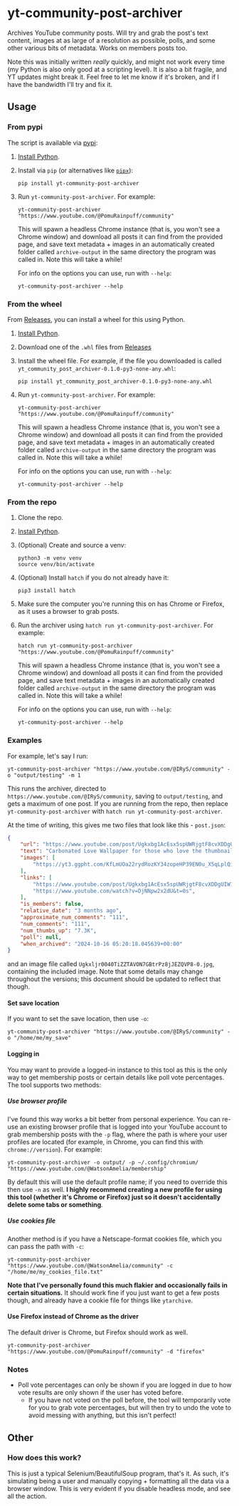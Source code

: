 # yt-community-post-archiver

Archives YouTube community posts. Will try and grab the post's text content, images at
as large of a resolution as possible, polls, and some other various bits of metadata.
Works on members posts too.

Note this was initially written _really_ quickly, and might not work every time
(my Python is also only good at a scripting level). It is also a bit fragile,
and YT updates might break it. Feel free to let me know if it's broken, and if I
have the bandwidth I'll try and fix it.

## Usage

### From pypi

The script is available via [pypi](https://pypi.org/project/yt-community-post-archiver/):

1. [Install Python](https://www.python.org/downloads/).
2. Install via `pip` (or alternatives like [`pipx`](https://github.com/pypa/pipx)):

    ```shell
    pip install yt-community-post-archiver
    ```

3. Run `yt-community-post-archiver`. For example:

   ```shell
   yt-community-post-archiver "https://www.youtube.com/@PomuRainpuff/community"
   ```

   This will spawn a headless Chrome instance (that is, you won't see a Chrome window) and download all posts
   it can find from the provided page, and save text metadata + images in an automatically created folder called
   `archive-output` in the same directory the program was called in. Note this will take a while!

   For info on the options you can use, run with `--help`:

   ```shell
   yt-community-post-archiver --help
   ```

### From the wheel

From [Releases](https://github.com/Pyreko/yt-community-post-archiver/releases), you can install a wheel for this using Python.

1. [Install Python](https://www.python.org/downloads/).

2. Download one of the `.whl` files from [Releases](https://github.com/Pyreko/yt-community-post-archiver/releases)

3. Install the wheel file. For example, if the file you downloaded is called `yt_community_post_archiver-0.1.0-py3-none-any.whl`:

    ```shell
    pip install yt_community_post_archiver-0.1.0-py3-none-any.whl
    ```

4. Run `yt-community-post-archiver`. For example:

   ```shell
   yt-community-post-archiver "https://www.youtube.com/@PomuRainpuff/community"
   ```

   This will spawn a headless Chrome instance (that is, you won't see a Chrome window) and download all posts
   it can find from the provided page, and save text metadata + images in an automatically created folder called
   `archive-output` in the same directory the program was called in. Note this will take a while!

   For info on the options you can use, run with `--help`:

   ```shell
   yt-community-post-archiver --help
   ```

### From the repo

1. Clone the repo.

2. [Install Python](https://www.python.org/downloads/).

3. (Optional) Create and source a venv:

   ```shell
   python3 -m venv venv
   source venv/bin/activate
   ```

4. (Optional) Install `hatch` if you do not already have it:

   ```shell
   pip3 install hatch
   ```

5. Make sure the computer you're running this on has Chrome or Firefox, as it uses a browser to grab posts.

6. Run the archiver using `hatch run yt-community-post-archiver`. For example:

   ```shell
   hatch run yt-community-post-archiver "https://www.youtube.com/@PomuRainpuff/community"
   ```

   This will spawn a headless Chrome instance (that is, you won't see a Chrome window) and download all posts
   it can find from the provided page, and save text metadata + images in an automatically created folder called
   `archive-output` in the same directory the program was called in. Note this will take a while!

   For info on the options you can use, run with `--help`:

   ```shell
   yt-community-post-archiver --help
   ```

### Examples

For example, let's say I run:

```shell
yt-community-post-archiver "https://www.youtube.com/@IRyS/community" -o "output/testing" -m 1  
```

This runs the archiver, directed to `https://www.youtube.com/@IRyS/community`, saving to `output/testing`, and gets
a maximum of one post. If you are running from the repo, then replace `yt-community-post-archiver` with
`hatch run yt-community-post-archiver`.

At the time of writing, this gives me two files that look like this - `post.json`:

```json
{
    "url": "https://www.youtube.com/post/Ugkxbg1AcEsx5spUWRjgtF8cvXDDgUIW1SFo",
    "text": "Carbonated Love Wallpaper for those who love the thumbnail :D Courtesy of kanauru!  Stream the song if you haven't yet!!\n\n⬇️FULL MV⬇️\nhttps://youtu.be/DjNNpw2x2dU?si=B0heA...",
    "images": [
        "https://yt3.ggpht.com/KfLmUOa22rydRozKY34zopeHP39EN0u_X5qLplQiKQd1i2rxxidrcG4RxH5s3ceGY9ql8VfIQgdA=s3840"
    ],
    "links": [
        "https://www.youtube.com/post/Ugkxbg1AcEsx5spUWRjgtF8cvXDDgUIW1SFo",
        "https://www.youtube.com/watch?v=DjNNpw2x2dU&t=0s",
    ],
    "is_members": false,
    "relative_date": "3 months ago",
    "approximate_num_comments": "111",
    "num_comments": "111",
    "num_thumbs_up": "7.3K",
    "poll": null,
    "when_archived": "2024-10-16 05:20:18.045639+00:00"
}
```

and an image file called `Ugkxljr0040TiZZTAVON7GBtrPz8jJEZQVP8-0.jpg`, containing the included image. Note that some
details may change throughout the versions; this document should be updated to reflect that though.

#### Set save location

If you want to set the save location, then use `-o`:

```shell
yt-community-post-archiver "https://www.youtube.com/@IRyS/community" -o "/home/me/my_save"
```

#### Logging in

You may want to provide a logged-in instance to this tool as this is the only way to get membership posts or certain details like poll vote percentages.
The tool supports two methods:

##### Use browser profile

I've found this way works a bit better from personal experience. You can re-use an existing browser profile that is
logged into your YouTube account to grab membership posts with the `-p` flag, where the path is where your user
profiles are located (for example, in Chrome, you can find this with `chrome://version`). For example:

```shell
yt-community-post-archiver -o output/ -p ~/.config/chromium/  "https://www.youtube.com/@WatsonAmelia/membership"
```

By default this will use the default profile name; if you need to override this then use `-n` as well. **I highly recommend
creating a new profile for using this tool (whether it's Chrome or Firefox) just so it doesn't accidentally delete some tabs or something**.

##### Use cookies file

Another method is if you have a Netscape-format cookies file, which you can pass the path with `-c`:

```shell
yt-community-post-archiver "https://www.youtube.com/@WatsonAmelia/community" -c "/home/me/my_cookies_file.txt"
```

**Note that I've personally found this much flakier and occasionally fails in certain situations.** It should
work fine if you just want to get a few posts though, and already have a cookie file for things like
`ytarchive`.

#### Use Firefox instead of Chrome as the driver

The default driver is Chrome, but Firefox should work as well.

```shell
yt-community-post-archiver "https://www.youtube.com/@PomuRainpuff/community" -d "firefox"
```

### Notes

- Poll vote percentages can only be shown if you are logged in due to how vote results are only shown if the user has voted before.
  - If you have not voted on the poll before, the tool will temporarily vote for you to grab vote percentages, but will then try to undo the
    vote to avoid messing with anything, but this isn't perfect!

## Other

### How does this work?

This is just a typical Selenium/BeautifulSoup program, that's it. As such, it's simulating being a user and manually
copying + formatting all the data via a browser window. This is very evident if you disable headless mode,
and see all the action.
